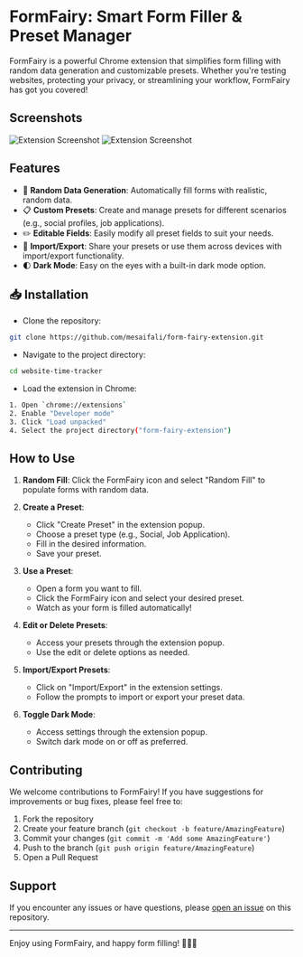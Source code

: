 # FormFairy: Smart Form Filler & Preset Manager

FormFairy is a powerful Chrome extension that simplifies form filling with random data generation and customizable presets. Whether you're testing websites, protecting your privacy, or streamlining your workflow, FormFairy has got you covered!

## Screenshots

![Extension Screenshot](https://saifali.sirv.com/1up/1.jpg)
![Extension Screenshot](https://saifali.sirv.com/1up/2.jpg)

## Features

- 🎲 **Random Data Generation**: Automatically fill forms with realistic, random data.
- 📋 **Custom Presets**: Create and manage presets for different scenarios (e.g., social profiles, job applications).
- ✏️ **Editable Fields**: Easily modify all preset fields to suit your needs.
- 💾 **Import/Export**: Share your presets or use them across devices with import/export functionality.
- 🌓 **Dark Mode**: Easy on the eyes with a built-in dark mode option.


## 📥 Installation

- Clone the repository:

```bash
git clone https://github.com/mesaifali/form-fairy-extension.git
```
- Navigate to the project directory:

```bash
cd website-time-tracker

```
- Load the extension in Chrome:

```bash
1. Open `chrome://extensions`
2. Enable "Developer mode"
3. Click "Load unpacked"
4. Select the project directory("form-fairy-extension")
```

## How to Use

1. **Random Fill**: Click the FormFairy icon and select "Random Fill" to populate forms with random data.

2. **Create a Preset**:
   - Click "Create Preset" in the extension popup.
   - Choose a preset type (e.g., Social, Job Application).
   - Fill in the desired information.
   - Save your preset.

3. **Use a Preset**:
   - Open a form you want to fill.
   - Click the FormFairy icon and select your desired preset.
   - Watch as your form is filled automatically!

4. **Edit or Delete Presets**:
   - Access your presets through the extension popup.
   - Use the edit or delete options as needed.

5. **Import/Export Presets**:
   - Click on "Import/Export" in the extension settings.
   - Follow the prompts to import or export your preset data.

6. **Toggle Dark Mode**:
   - Access settings through the extension popup.
   - Switch dark mode on or off as preferred.

## Contributing

We welcome contributions to FormFairy! If you have suggestions for improvements or bug fixes, please feel free to:

1. Fork the repository
2. Create your feature branch (`git checkout -b feature/AmazingFeature`)
3. Commit your changes (`git commit -m 'Add some AmazingFeature'`)
4. Push to the branch (`git push origin feature/AmazingFeature`)
5. Open a Pull Request

## Support

If you encounter any issues or have questions, please [open an issue](https://github.com/mesaifali/form-fairy-extension/issues) on this repository.

---

Enjoy using FormFairy, and happy form filling! 🧚‍♂️✨

